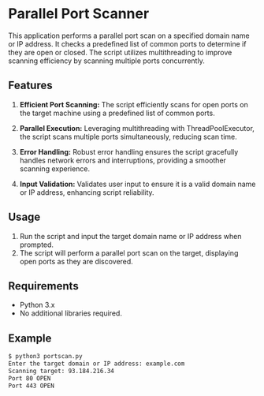 # Parallel Port Scanner

This application performs a parallel port scan on a specified domain name or IP address. It checks a predefined list of common ports to determine if they are open or closed. The script utilizes multithreading to improve scanning efficiency by scanning multiple ports concurrently.

## Features

1. **Efficient Port Scanning:** The script efficiently scans for open ports on the target machine using a predefined list of common ports.

2. **Parallel Execution:** Leveraging multithreading with ThreadPoolExecutor, the script scans multiple ports simultaneously, reducing scan time.

3. **Error Handling:** Robust error handling ensures the script gracefully handles network errors and interruptions, providing a smoother scanning experience.

4. **Input Validation:** Validates user input to ensure it is a valid domain name or IP address, enhancing script reliability.

## Usage

1. Run the script and input the target domain name or IP address when prompted.
2. The script will perform a parallel port scan on the target, displaying open ports as they are discovered.

## Requirements

- Python 3.x
- No additional libraries required.

## Example

```bash
$ python3 portscan.py
Enter the target domain or IP address: example.com
Scanning target: 93.184.216.34
Port 80 OPEN
Port 443 OPEN
